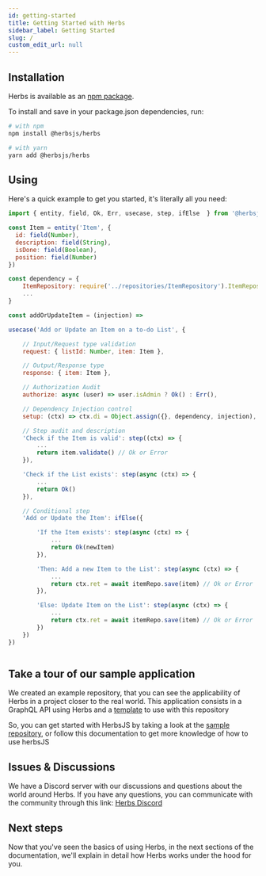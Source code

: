 ```yaml
---
id: getting-started
title: Getting Started with Herbs
sidebar_label: Getting Started
slug: /
custom_edit_url: null
---
```


## Installation

Herbs is available as an [npm package](https://www.npmjs.com/package/@herbsjs/herbs).

To install and save in your package.json dependencies, run:

```bash
# with npm
npm install @herbsjs/herbs

# with yarn
yarn add @herbsjs/herbs
```

## Using

Here's a quick example to get you started, it's literally all you need:

```js
import { entity, field, Ok, Err, usecase, step, ifElse  } from '@herbsjs/herbs'

const Item = entity('Item', {
  id: field(Number),
  description: field(String),
  isDone: field(Boolean),
  position: field(Number)
})

const dependency = {
    ItemRepository: require('../repositories/ItemRepository').ItemRepository,
    ...
}

const addOrUpdateItem = (injection) =>

usecase('Add or Update an Item on a to-do List', {

    // Input/Request type validation
    request: { listId: Number, item: Item },

    // Output/Response type
    response: { item: Item },

    // Authorization Audit
    authorize: async (user) => user.isAdmin ? Ok() : Err(),

    // Dependency Injection control
    setup: (ctx) => ctx.di = Object.assign({}, dependency, injection),

    // Step audit and description
    'Check if the Item is valid': step((ctx) => {
        ...
        return item.validate() // Ok or Error
    }),

    'Check if the List exists': step(async (ctx) => {
        ...
        return Ok()
    }),

    // Conditional step
    'Add or Update the Item': ifElse({

        'If the Item exists': step(async (ctx) => {
            ...
            return Ok(newItem)
        }),

        'Then: Add a new Item to the List': step(async (ctx) => {
            ...
            return ctx.ret = await itemRepo.save(item) // Ok or Error
        }),

        'Else: Update Item on the List': step(async (ctx) => {
            ...
            return ctx.ret = await itemRepo.save(item) // Ok or Error
        })
    })
})



```

## Take a tour of our sample application

We created an example repository, that you can see the applicability of Herbs in a project closer to the real world. This application consists in a GraphQL API using Herbs and a [template](https://github.com/herbsjs/todolist-on-herbs/generate) to use with this repository

So, you can get started with HerbsJS by taking a look at the [sample repository](https://github.com/herbsjs/todolist-on-herbs), or follow this documentation to get more knowledge of how to use herbsJS

## Issues & Discussions

We have a Discord server with our discussions and questions about the world around Herbs. If you have any questions, you can communicate with the community through this link: [Herbs Discord](https://discord.gg/e3cQ66KDv5)

## Next steps

Now that you've seen the basics of using Herbs, in the next sections of the documentation, we'll explain in detail how Herbs works under the hood for you.